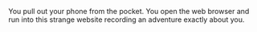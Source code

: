 You pull out your phone from the pocket. You open the web browser and run into this strange website recording an adventure exactly about you. 